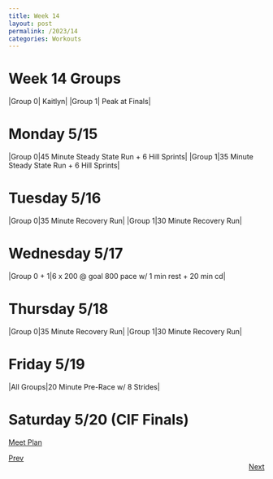 ```yaml
---
title: Week 14
layout: post
permalink: /2023/14
categories: Workouts
---
```



# Week 14 Groups

|Group 0| Kaitlyn|
|Group 1| Peak at Finals|

# Monday 5/15

|Group 0|45 Minute Steady State Run + 6 Hill Sprints| 
|Group 1|35 Minute Steady State Run + 6 Hill Sprints|

# Tuesday 5/16

|Group 0|35 Minute Recovery Run| 
|Group 1|30 Minute Recovery Run|

# Wednesday 5/17 

|Group 0 + 1|6 x 200 @ goal 800 pace w/ 1 min rest + 20 min cd|

# Thursday 5/18

|Group 0|35 Minute Recovery Run|
|Group 1|30 Minute Recovery Run| 

# Friday 5/19 

|All Groups|20 Minute Pre-Race w/ 8 Strides|

# Saturday 5/20 (CIF Finals)

[Meet Plan]({{site.baseurl}}/2023/CIFF)

<div style="text-align: left"> <a href="{{site.baseurl}}/2023/13">Prev</a></div> 
<div style="text-align: right"> <a href="{{site.baseurl}}/2023/15">Next</a></div>